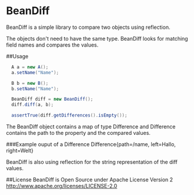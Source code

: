 # BeanDiff
BeanDiff is a simple library to compare two objects using reflection. 

The objects don't need to have the same type. BeanDiff looks for matching field names and compares the values.

##Usage
```java
  A a = new A();
  a.setName("Name");

  B b = new B();
  b.setName("Name");

  BeanDiff diff = new BeanDiff();
  diff.diff(a, b);

  assertTrue(diff.getDifferences().isEmpty());
```

The BeanDiff object contains a map of type Difference and Difference contains the path to the property and the compared values.

###Example ouput of a Difference
Difference{path=/name, left=Hallo, right=Welt}

BeanDiff is also using reflection for the string representation of the diff values.

##License
BeanDiff is Open Source under Apache License Version 2
http://www.apache.org/licenses/LICENSE-2.0
